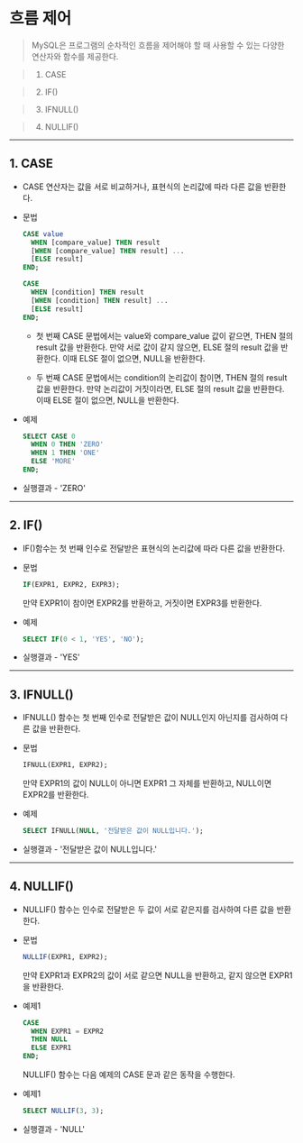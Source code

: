 # 흐름 제어
> MySQL은 프로그램의 순차적인 흐름을 제어해야 할 때 사용할 수 있는 다양한 연산자와 함수를 제공한다.

> 1. CASE

> 2. IF()

> 3. IFNULL()

> 4. NULLIF()
***

## 1. CASE

* CASE 연산자는 값을 서로 비교하거나, 표현식의 논리값에 따라 다른 값을 반환한다.

* 문법
  ```SQL
  CASE value
    WHEN [compare_value] THEN result
    [WHEN [compare_value] THEN result] ...
    [ELSE result]
  END;

  CASE
    WHEN [condition] THEN result
    [WHEN [condition] THEN result] ...
    [ELSE result]
  END;
  ```
  * 첫 번째 CASE 문법에서는 value와 compare_value 값이 같으면, THEN 절의 result 값을 반환한다. 만약 서로 값이 같지 않으면, ELSE 절의 result 값을 반환한다. 이때 ELSE 절이 없으면, NULL을 반환한다.

  * 두 번째 CASE 문법에서는 condition의 논리값이 참이면, THEN 절의 result 값을 반환한다. 만약 논리값이 거짓이라면, ELSE 절의 result 값을 반환한다. 이때 ELSE 절이 없으면, NULL을 반환한다.

* 예제
  ```SQL
  SELECT CASE 0
    WHEN 0 THEN 'ZERO'
    WHEN 1 THEN 'ONE'
    ELSE 'MORE'
  END;
  ```

* 실행결과 - 'ZERO'
***

## 2. IF()

* IF()함수는 첫 번째 인수로 전달받은 표현식의 논리값에 따라 다른 값을 반환한다.

* 문법
  ```SQL
  IF(EXPR1, EXPR2, EXPR3);
  ```
  만약 EXPR1이 참이면 EXPR2를 반환하고, 거짓이면 EXPR3를 반환한다.

* 예제
  ```SQL
  SELECT IF(0 < 1, 'YES', 'NO');
  ```

* 실행결과 - 'YES'
***

## 3. IFNULL()

* IFNULL() 함수는 첫 번째 인수로 전달받은 값이 NULL인지 아닌지를 검사하여 다른 값을 반환한다.

* 문법
  ```SQL
  IFNULL(EXPR1, EXPR2);
  ```
  만약 EXPR1의 값이 NULL이 아니면 EXPR1 그 자체를 반환하고, NULL이면 EXPR2를 반환한다.

* 예제
  ```SQL
  SELECT IFNULL(NULL, '전달받은 값이 NULL입니다.');
  ```

* 실행결과 - '전달받은 값이 NULL입니다.'
***

## 4. NULLIF()

* NULLIF() 함수는 인수로 전달받은 두 값이 서로 같은지를 검사하여 다른 값을 반환한다.

* 문법
  ```SQL
  NULLIF(EXPR1, EXPR2);
  ```
  만약 EXPR1과 EXPR2의 값이 서로 같으면 NULL을 반환하고, 같지 않으면 EXPR1을 반환한다.

* 예제1
  ```SQL
  CASE
    WHEN EXPR1 = EXPR2
    THEN NULL
    ELSE EXPR1
  END;
  ```
  NULLIF() 함수는 다음 예제의 CASE 문과 같은 동작을 수행한다.

* 예제1
  ```SQL
  SELECT NULLIF(3, 3);
  ```

* 실행결과 - 'NULL'
